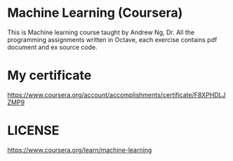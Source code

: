 # Machine Learning (Coursera)
This is Machine learning course taught by Andrew Ng, Dr. All the programming assignments written in Octave, each exercise contains pdf document and ex source code.

# My certificate
https://www.coursera.org/account/accomplishments/certificate/F8XPHDLJZMP9

# LICENSE
https://www.coursera.org/learn/machine-learning
